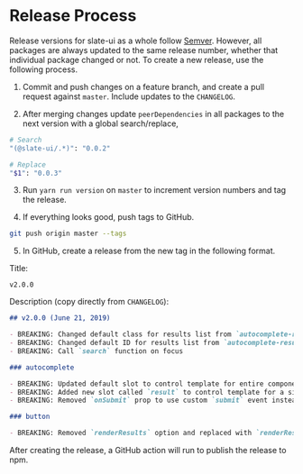 # Release Process

Release versions for slate-ui as a whole follow [Semver](https://semver.org/). However, all packages are always updated to the same release number, whether that individual package changed or not. To create a new release, use the following process.

1. Commit and push changes on a feature branch, and create a pull request against `master`. Include updates to the `CHANGELOG`.

2. After merging changes update `peerDependencies` in all packages to the next version with a global search/replace,

```bash
# Search
"(@slate-ui/.*)": "0.0.2"

# Replace
"$1": "0.0.3"
```

3. Run `yarn run version` on `master` to increment version numbers and tag the release.

4. If everything looks good, push tags to GitHub.

```bash
git push origin master --tags
```

5. In GitHub, create a release from the new tag in the following format.

Title:

```
v2.0.0
```

Description (copy directly from `CHANGELOG`):

```md
## v2.0.0 (June 21, 2019)

- BREAKING: Changed default class for results list from `autocomplete-results` to `autocomplete-result-list`
- BREAKING: Changed default ID for results list from `autocomplete-results-{id}` to `autocomplete-result-list-{id}`
- BREAKING: Call `search` function on focus

### autocomplete

- BREAKING: Updated default slot to control template for entire component
- BREAKING: Added new slot called `result` to control template for a single result item
- BREAKING: Removed `onSubmit` prop to use custom `submit` event instead

### button

- BREAKING: Removed `renderResults` option and replaced with `renderResult`, which can be used to control rendering of a single result item. This function can return either a DOM element or an HTML string.
```

After creating the release, a GitHub action will run to publish the release to npm.
